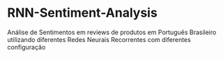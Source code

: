 # RNN-Sentiment-Analysis
Análise de Sentimentos em reviews de produtos em Português Brasileiro utilizando diferentes Redes Neurais Recorrentes com diferentes configuração
